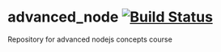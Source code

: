 # advanced_node [![Build Status](https://travis-ci.org/ghanekar-shailesh/advanced_node.svg?branch=master)](https://travis-ci.org/ghanekar-shailesh/advanced_node)
Repository for advanced nodejs concepts course
